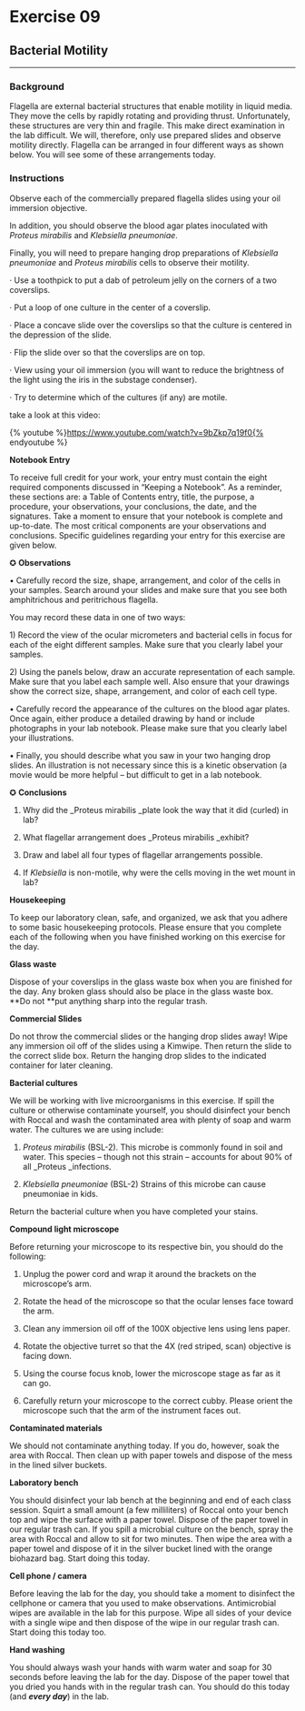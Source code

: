 # **Exercise 09**

## **Bacterial Motility**

-------------

### **Background**

Flagella are external bacterial structures that enable motility in liquid media. They move the cells by rapidly rotating and providing thrust. Unfortunately, these structures are very thin and fragile. This make direct examination in the lab difficult. We will, therefore, only use prepared slides and observe motility directly. Flagella can be arranged in four different ways as shown below. You will see some of these arrangements today.

### **Instructions**

Observe each of the commercially prepared flagella slides using your oil immersion objective.

In addition, you should observe the blood agar plates inoculated with _Proteus mirabilis_ and _Klebsiella pneumoniae_.

Finally, you will need to prepare hanging drop preparations of _Klebsiella pneumoniae_ and _Proteus mirabilis_ cells to observe their motility.

· Use a toothpick to put a dab of petroleum jelly on the corners of a two coverslips.

· Put a loop of one culture in the center of a coverslip.

· Place a concave slide over the coverslips so that the culture is centered in the depression of the slide.

· Flip the slide over so that the coverslips are on top.

· View using your oil immersion \(you will want to reduce the brightness of the light using the iris in the substage condenser\).

· Try to determine which of the cultures \(if any\) are motile.

take a look at this video:

{% youtube %}https://www.youtube.com/watch?v=9bZkp7q19f0{% endyoutube %}

**Notebook Entry**

To receive full credit for your work, your entry must contain the eight required components discussed in “Keeping a Notebook”. As a reminder, these sections are: a Table of Contents entry, title, the purpose, a procedure, your observations, your conclusions, the date, and the signatures. Take a moment to ensure that your notebook is complete and up-to-date. The most critical components are your observations and conclusions. Specific guidelines regarding your entry for this exercise are given below.



✪ **Observations**

• Carefully record the size, shape, arrangement, and color of the cells in your samples. Search around your slides and make sure that you see both amphitrichous and peritrichous flagella.

You may record these data in one of two ways:

1\) Record the view of the ocular micrometers and bacterial cells in focus for each of the eight different samples. Make sure that you clearly label your samples.

2\) Using the panels below, draw an accurate representation of each sample. Make sure that you label each sample well. Also ensure that your drawings show the correct size, shape, arrangement, and color of each cell type.







• Carefully record the appearance of the cultures on the blood agar plates. Once again, either produce a detailed drawing by hand or include photographs in your lab notebook. Please make sure that you clearly label your illustrations.

• Finally, you should describe what you saw in your two hanging drop slides. An illustration is not necessary since this is a kinetic observation \(a movie would be more helpful – but difficult to get in a lab notebook.



✪ **Conclusions**

1. Why did the _Proteus mirabilis _plate look the way that it did \(curled\) in lab?

2. What flagellar arrangement does _Proteus mirabilis _exhibit?

3. Draw and label all four types of flagellar arrangements possible.

4. If _Klebsiella_ is non-motile, why were the cells moving in the wet mount in lab?



**Housekeeping**

To keep our laboratory clean, safe, and organized, we ask that you adhere to some basic housekeeping protocols. Please ensure that you complete each of the following when you have finished working on this exercise for the day.

**Glass waste**

Dispose of your coverslips in the glass waste box when you are finished for the day. Any broken glass should also be place in the glass waste box. **Do not **put anything sharp into the regular trash.

**Commercial Slides**

Do not throw the commercial slides or the hanging drop slides away! Wipe any immersion oil off of the slides using a Kimwipe. Then return the slide to the correct slide box. Return the hanging drop slides to the indicated container for later cleaning.

**Bacterial cultures**

We will be working with live microorganisms in this exercise. If spill the culture or otherwise contaminate yourself, you should disinfect your bench with Roccal and wash the contaminated area with plenty of soap and warm water. The cultures we are using include:

1. _Proteus mirabilis_ \(BSL-2\). This microbe is commonly found in soil and water. This species – though not this strain – accounts for about 90% of all _Proteus _infections.

2. _Klebsiella pneumoniae_ \(BSL-2\) Strains of this microbe can cause pneumoniae in kids.

Return the bacterial culture when you have completed your stains.

**Compound light microscope**

Before returning your microscope to its respective bin, you should do the following:

1. Unplug the power cord and wrap it around the brackets on the microscope’s arm.

2. Rotate the head of the microscope so that the ocular lenses face toward the arm.

3. Clean any immersion oil off of the 100X objective lens using lens paper.

4. Rotate the objective turret so that the 4X \(red striped, scan\) objective is facing down.

5. Using the course focus knob, lower the microscope stage as far as it can go.

6. Carefully return your microscope to the correct cubby. Please orient the microscope such that the arm of the instrument faces out.

**Contaminated materials**

We should not contaminate anything today. If you do, however, soak the area with Roccal. Then clean up with paper towels and dispose of the mess in the lined silver buckets.

**Laboratory bench**

You should disinfect your lab bench at the beginning and end of each class session. Squirt a small amount \(a few milliliters\) of Roccal onto your bench top and wipe the surface with a paper towel. Dispose of the paper towel in our regular trash can. If you spill a microbial culture on the bench, spray the area with Roccal and allow to sit for two minutes. Then wipe the area with a paper towel and dispose of it in the silver bucket lined with the orange biohazard bag. Start doing this today.



**Cell phone \/ camera**

Before leaving the lab for the day, you should take a moment to disinfect the cellphone or camera that you used to make observations. Antimicrobial wipes are available in the lab for this purpose. Wipe all sides of your device with a single wipe and then dispose of the wipe in our regular trash can. Start doing this today too.

**Hand washing**

You should always wash your hands with warm water and soap for 30 seconds before leaving the lab for the day. Dispose of the paper towel that you dried you hands with in the regular trash can. You should do this today \(and _**every day**_\) in the lab.


